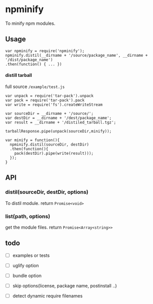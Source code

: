 # npminify

To minify npm modules.


## Usage


```
var npminify = require('npminify');
npminify.distil(__dirname + '/source/package_name', __dirname + '/dist/package_name')
.then(function() { ... })
```

#### distill tarball

full source `/example/test.js`

```
var unpack = require('tar-pack').unpack
var pack = require('tar-pack').pack
var write = require('fs').createWriteStream

var sourceDir = __dirname + '/source/';
var destDir = __dirname + '/dest/package_name';
var result = __dirname + '/distiled_tarball.tgz';

tarballResponse.pipe(unpack(sourceDir,minify));  

var minify = function(){
  npminify.distil(sourceDir, destDir)
  .then(function(){  
    pack(destDir).pipe(write(result)));
  });
}
```



## API


### distil(sourceDir, destDir, options) 

To distil module. return `Promise<void>`


### list(path, options)

get the module files. return `Promise<Array<string>>`


## todo

- [ ] examples or tests
- [ ] uglify option
- [ ] bundle option
- [ ] skip options(license, package name, postinstall ..)
- [ ] detect dynamic require filenames





